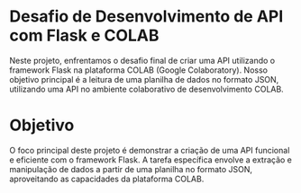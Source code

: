 # Desafio de Desenvolvimento de API com Flask e COLAB
Neste projeto, enfrentamos o desafio final de criar uma API utilizando o framework Flask na plataforma COLAB (Google Colaboratory). Nosso objetivo principal é a leitura de uma planilha de dados no formato JSON, utilizando uma API no ambiente colaborativo de desenvolvimento COLAB.

# Objetivo
O foco principal deste projeto é demonstrar a criação de uma API funcional e eficiente com o framework Flask. A tarefa específica envolve a extração e manipulação de dados a partir de uma planilha no formato JSON, aproveitando as capacidades da plataforma COLAB.
